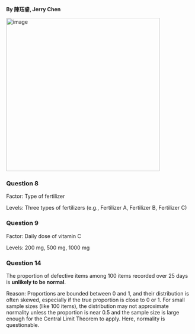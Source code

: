 **By 陳珏睿, Jerry Chen**

<img width="414" alt="image" src="https://github.com/user-attachments/assets/e6d64c4b-4bba-4d7e-b39b-38fcbab99a62" />

### Question 8
Factor: Type of fertilizer

Levels: Three types of fertilizers (e.g., Fertilizer A, Fertilizer B, Fertilizer C)

### Question 9
Factor: Daily dose of vitamin C

Levels: 200 mg, 500 mg, 1000 mg

### Question 14
The proportion of defective items among 100 items recorded over 25 days is **unlikely to be normal**.

Reason: Proportions are bounded between 0 and 1, and their distribution is often skewed, especially if the true proportion is close to 0 or 1. For small sample sizes (like 100 items), the distribution may not approximate normality unless the proportion is near 0.5 and the sample size is large enough for the Central Limit Theorem to apply. Here, normality is questionable.
